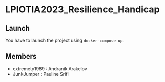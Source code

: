 # LPIOTIA2023_Resilience_Handicap

## Launch

You have to launch the project using ``docker-compose up``.

## Members 

- extremety1989 : Andranik Arakelov
- JunkJumper : Pauline Srifi


